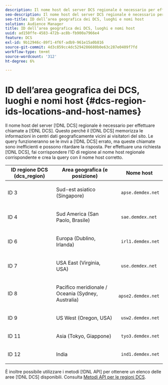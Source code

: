 ```yaml
---
description: Il nome host del server DCS regionale è necessario per effettuare chiamate al DCS. Questo perché il DCS memorizza le informazioni in centri dati geograficamente vicini ai visitatori del sito. Le query funzioneranno se le invii al DCS sbagliato, ma queste chiamate sono inefficienti e possono ritardare la risposta. Per effettuare una richiesta DCS, fai corrispondere l’ID di regione con il nome host regionale corrispondente e crea la query con il nome host corretto.
seo-description: Il nome host del server DCS regionale è necessario per effettuare chiamate al DCS. Questo perché il DCS memorizza le informazioni in centri dati geograficamente vicini ai visitatori del sito. Le query funzioneranno se le invii al DCS sbagliato, ma queste chiamate sono inefficienti e possono ritardare la risposta. Per effettuare una richiesta DCS, fai corrispondere l’ID di regione con il nome host regionale corrispondente e crea la query con il nome host corretto.
seo-title: ID dell’area geografica dei DCS, luoghi e nomi host
solution: Audience Manager
title: ID dell’area geografica dei DCS, luoghi e nomi host
uuid: ad150ffe-4583-472b-ac8b-fb900a7966e4
feature: DCS
exl-id: 9b12946c-89f1-4f6f-adb9-961e15a0b816
source-git-commit: 4d3c859cc4dc5294286680b0e63c287e0409f7fd
workflow-type: tm+mt
source-wordcount: '312'
ht-degree: 6%

---
```


# ID dell’area geografica dei DCS, luoghi e nomi host {#dcs-region-ids-locations-and-host-names}

Il nome host del server [!DNL DCS] regionale è necessario per effettuare chiamate a [!DNL DCS]. Questo perché il [!DNL DCS] memorizza le informazioni in centri dati geograficamente vicini ai visitatori del sito. Le query funzioneranno se le invii a [!DNL DCS] errato, ma queste chiamate sono inefficienti e possono ritardare la risposta. Per effettuare una richiesta [!DNL DCS], fai corrispondere l’ID di regione al nome host regionale corrispondente e crea la query con il nome host corretto.

<table id="table_643212E4F9C64DFF9443904B01D89CB3"> 
 <thead> 
  <tr> 
   <th colname="col1" class="entry"> ID regione DCS (dcs_region) </th> 
   <th colname="col2" class="entry"> Area geografica (e posizione) </th> 
   <th colname="col3" class="entry"> Nome host </th> 
  </tr> 
 </thead>
 <tbody> 
  <tr> 
   <td colname="col1"> <p>ID 3 </p> </td> 
   <td colname="col2"> <p>Sud-est asiatico (Singapore) </p> </td> 
   <td colname="col3"> <p> <code> apse.demdex.net</code> </p> </td> 
  </tr> 
  <tr> 
   <td colname="col1"> <p>ID 4 </p> </td> 
   <td colname="col2"> <p>Sud America (San Paolo, Brasile) </p> </td> 
   <td colname="col3"> <p> <code> sae.demdex.net</code> </p> </td> 
  </tr> 
  <tr> 
   <td colname="col1"> <p>ID 6 </p> </td> 
   <td colname="col2"> <p>Europa (Dublino, Irlanda) </p> </td> 
   <td colname="col3"> <p> <code> irl1.demdex.net</code> </p> </td> 
  </tr> 
  <tr> 
   <td colname="col1"> <p>ID 7 </p> </td> 
   <td colname="col2"> <p>USA East (Virginia, USA) </p> </td> 
   <td colname="col3"> <p> <code> use.demdex.net</code> </p> </td> 
  </tr> 
  <tr> 
   <td colname="col1"> <p>ID 8 </p> </td> 
   <td colname="col2"> <p>Pacifico meridionale / Oceania (Sydney, Australia) </p> </td> 
   <td colname="col3"> <p> <code> apse2.demdex.net</code> </p> </td> 
  </tr> 
  <tr> 
   <td colname="col1"> <p>ID 9 </p> </td> 
   <td colname="col2"> <p>US West (Oregon, USA) </p> </td> 
   <td colname="col3"> <p> <code> usw2.demdex.net</code> </p> </td> 
  </tr> 
  <tr> 
   <td colname="col1"> <p>ID 11 </p> </td> 
   <td colname="col2"> <p>Asia (Tokyo, Giappone) </p> </td> 
   <td colname="col3"> <p> <code> tyo3.demdex.net</code> </p> </td> 
  </tr>
  <tr> 
   <td colname="col1"> <p>ID 12 </p> </td> 
   <td colname="col2"> <p>India </p> </td> 
   <td colname="col3"> <p> <code> ind1.demdex.net</code> </p> </td> 
  </tr> 
 </tbody> 
</table>

È inoltre possibile utilizzare i metodi [!DNL API] per ottenere un elenco delle aree [!DNL DCS] disponibili. Consulta [Metodi API per le regioni DCS](../../../api/rest-api-main/aam-api-dcs-regions.md).
